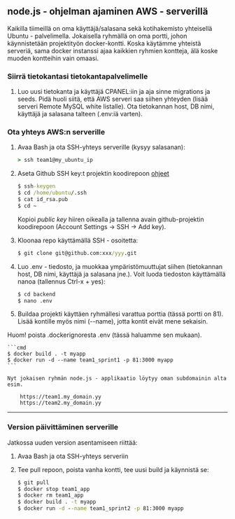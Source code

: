 ## node.js - ohjelman ajaminen AWS - serverillä

Kaikilla tiimeillä on oma käyttäjä/salasana sekä kotihakemisto yhteisellä Ubuntu - palvelimella. Jokaisella ryhmällä on oma portti, johon käynnistetään projektityön docker-kontti. Koska käytämme yhteistä serveriä, sama docker instanssi ajaa kaikkien ryhmien kontteja, älä koske muoden kontteihin vain omaasi.

### Siirrä tietokantasi tietokantapalvelimelle

1. Luo uusi tietokanta ja käyttäjä CPANEL:iin ja aja sinne migrations ja seeds. Pidä huoli siitä, että AWS serveri saa siihen yhteyden (lisää serveri Remote MySQL white listalle). Ota tietokannan host, DB nimi, käyttäjä ja salasana talteen (.env:iä varten).

### Ota yhteys AWS:n serverille

1. Avaa Bash ja ota SSH-yhteys serverille (kysyy salasanan):

    ```cmd 
    > ssh team1@my_ubuntu_ip
    ```

2. Aseta Github SSH key:t projektin koodirepoon [ohjeet](https://www.theserverside.com/blog/Coffee-Talk-Java-News-Stories-and-Opinions/GitHub-SSH-Key-Setup-Config-Ubuntu-Linux)

    ```cmd
    $ ssh-keygen
    $ cd /home/ubuntu/.ssh
    $ cat id_rsa.pub
    $ cd ~
    ```

    Kopioi *public key* hiiren oikealla ja tallenna avain github-projektin koodirepoon (Account Settings -> SSH -> Add key).

3. Kloonaa repo käyttämällä SSH - osoitetta:

    ```cmd
    $ git clone git@github.com:xxx/yyy.git
    ```

4. Luo .env - tiedosto, ja muokkaa ympäristömuuttujat siihen (tietokannan host, DB nimi, käyttäjä ja salasana jne.). Voit luoda tiedoston käyttämällä nanoa (tallennus Ctrl-x + yes):

    ```cmd
    $ cd backend
    $ nano .env 
    ```

5. Buildaa projekti käyttäen ryhmällesi varattua porttia (tässä portti on 81). Lisää kontille myös nimi (--name), jotta kontit eivät mene sekaisin.

Huom! poista .dockerignoresta .env (tässä haluamme sen mukaan).

    ```cmd
    $ docker build . -t myapp
    $ docker run -d --name team1_sprint1 -p 81:3000 myapp
    ```

    Nyt jokaisen ryhmän node.js - applikaatio löytyy oman subdomainin alta esim.

        https://team1.my_domain.yy
        https://team2.my_domain.yy

--- 

### Version päivittäminen serverille

Jatkossa uuden version asentamiseen riittää:

1. Avaa Bash ja ota SSH-yhteys serveriin

2. Tee pull repoon, poista vanha kontti, tee uusi build ja käynnistä se:

    ```cmd
    $ git pull
    $ docker stop team1_app
    $ docker rm team1_app
    $ docker build . -t myapp
    $ docker run -d --name team1_sprint2 -p 81:3000 myapp
    ```
